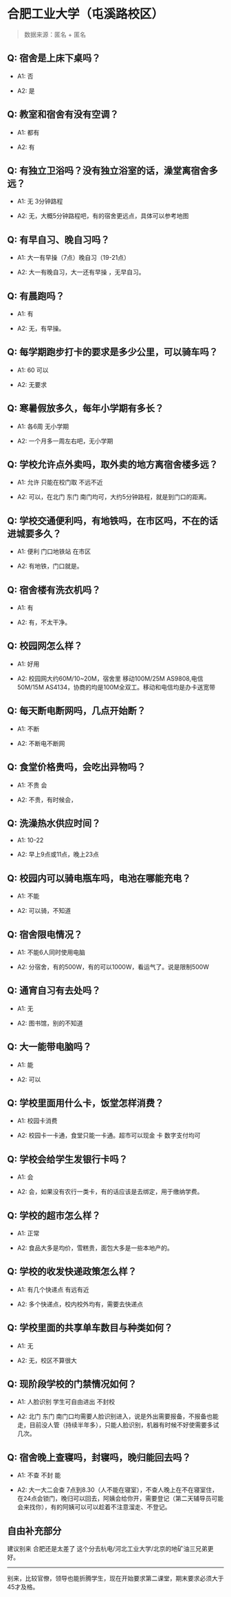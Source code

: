 # 合肥工业大学（屯溪路校区）

> 数据来源：匿名 + 匿名

## Q: 宿舍是上床下桌吗？

- A1: 否

- A2: 是

## Q: 教室和宿舍有没有空调？

- A1: 都有

- A2: 有

## Q: 有独立卫浴吗？没有独立浴室的话，澡堂离宿舍多远？

- A1: 无 3分钟路程

- A2: 无，大概5分钟路程吧，有的宿舍更远点，具体可以参考地图

## Q: 有早自习、晚自习吗？

- A1: 大一有早操（7点）晚自习（19-21点）

- A2: 大一有晚自习，大一还有早操 ，无早自习。

## Q: 有晨跑吗？

- A1: 有

- A2: 无，有早操。

## Q: 每学期跑步打卡的要求是多少公里，可以骑车吗？

- A1: 60 可以

- A2: 无要求

## Q: 寒暑假放多久，每年小学期有多长？

- A1: 各6周 无小学期

- A2: 一个月多一周左右吧，无小学期

## Q: 学校允许点外卖吗，取外卖的地方离宿舍楼多远？

- A1: 允许 只能在校门取 不远不近

- A2: 可以，在北门 东门 南门均可，大约5分钟路程，就是到门口的距离。

## Q: 学校交通便利吗，有地铁吗，在市区吗，不在的话进城要多久？

- A1: 便利 门口地铁站 在市区

- A2: 有地铁，门口就是。

## Q: 宿舍楼有洗衣机吗？

- A1: 有

- A2: 有，不太干净。

## Q: 校园网怎么样？

- A1: 好用

- A2: 校园网大约60M/10\~20M，宿舍里 移动100M/25M AS9808,电信50M/15M AS4134，协商的均是100M全双工。移动和电信均是办卡送宽带

## Q: 每天断电断网吗，几点开始断？

- A1: 不断

- A2: 不断电不断网

## Q: 食堂价格贵吗，会吃出异物吗？

- A1: 不贵 会

- A2: 不贵，有时候会，

## Q: 洗澡热水供应时间？

- A1: 10-22

- A2: 早上9点或11点，晚上23点

## Q: 校园内可以骑电瓶车吗，电池在哪能充电？

- A1: 不能

- A2: 可以骑，不知道

## Q: 宿舍限电情况？

- A1: 不能6人同时使用电脑

- A2: 分宿舍，有的500W，有的可以1000W，看运气了。说是限制500W

## Q: 通宵自习有去处吗？

- A1: 无

- A2: 图书馆，别的不知道

## Q: 大一能带电脑吗？

- A1: 能

- A2: 可以

## Q: 学校里面用什么卡，饭堂怎样消费？

- A1: 校园卡消费

- A2: 校园卡一卡通，食堂只能一卡通。超市可以现金 卡 数字支付均可

## Q: 学校会给学生发银行卡吗？

- A1: 会

- A2: 会，如果没有农行一类卡，有的话应该是去绑定，用于缴纳学费。

## Q: 学校的超市怎么样？

- A1: 正常

- A2: 食品大多是均价，雪糕贵，面包大多是一些本地产的。

## Q: 学校的收发快递政策怎么样？

- A1: 有几个快递点 有远有近

- A2: 多个快递点，校内校外均有，需要去快递点

## Q: 学校里面的共享单车数目与种类如何？

- A1: 无

- A2: 无，校区不算很大

## Q: 现阶段学校的门禁情况如何？

- A1: 人脸识别 学生可自由进出 不封校

- A2: 北门 东门 南门口均需要人脸识别进入，说是外出需要报备，不报备也能走，目前没人管（持续半年多），只能人脸识别，机器有时候不好使需要多试几次。

## Q: 宿舍晚上查寝吗，封寝吗，晚归能回去吗？

- A1: 不查 不封 能

- A2: 大一大二会查 7点到8.30（人不能在寝室），不查人晚上在不在寝室住，在24点会锁门，晚归可以回去，阿姨会给你开，需要登记（第二天辅导员可能会来找你），有的阿姨可以可以趁着不注意溜走、不登记。

## 自由补充部分

建议别来 合肥还是太差了 这个分去杭电/河北工业大学/北京的地矿油三兄弟更好。

***

别来，比较官僚，领导也能折腾学生，现在开始要求第二课堂，期末要求必须大于45才及格。